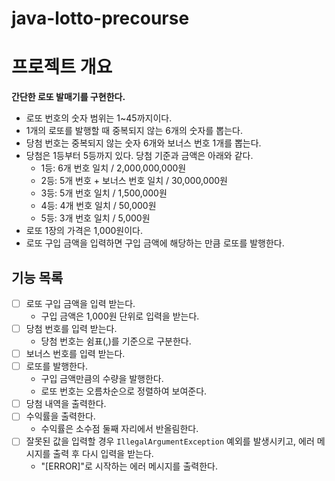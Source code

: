 # java-lotto-precourse

# 프로젝트 개요
**간단한 로또 발매기를 구현한다.**

- 로또 번호의 숫자 범위는 1~45까지이다.
- 1개의 로또를 발행할 때 중복되지 않는 6개의 숫자를 뽑는다.
- 당첨 번호는 중복되지 않는 숫자 6개와 보너스 번호 1개를 뽑는다.
- 당첨은 1등부터 5등까지 있다. 당첨 기준과 금액은 아래와 같다.
  - 1등: 6개 번호 일치 / 2,000,000,000원
  - 2등: 5개 번호 + 보너스 번호 일치 / 30,000,000원
  - 3등: 5개 번호 일치 / 1,500,000원
  - 4등: 4개 번호 일치 / 50,000원
  - 5등: 3개 번호 일치 / 5,000원
- 로또 1장의 가격은 1,000원이다.
- 로또 구입 금액을 입력하면 구입 금액에 해당하는 만큼 로또를 발행한다.

## 기능 목록
- [ ] 로또 구입 금액을 입력 받는다.
  - 구입 금액은 1,000원 단위로 입력을 받는다.
- [ ] 당첨 번호를 입력 받는다.
  - 당첨 번호는 쉼표(,)를 기준으로 구분한다.
- [ ] 보너스 번호를 입력 받는다.
- [ ] 로또를 발행한다.
  - 구입 금액만큼의 수량을 발행한다.
  - 로또 번호는 오름차순으로 정렬하여 보여준다.
- [ ] 당첨 내역을 출력한다.
- [ ] 수익률을 출력한다.
  - 수익률은 소수점 둘째 자리에서 반올림한다.
- [ ] 잘못된 값을 입력할 경우 `IllegalArgumentException` 예외를 발생시키고, 에러 메시지를 출력 후 다시 입력을 받는다.
  - "[ERROR]"로 시작하는 에러 메시지를 출력한다.
